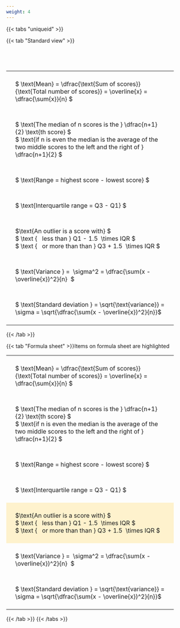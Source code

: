 ```yaml
---
weight: 4
---
```


{{< tabs "uniqueid" >}}

{{< tab "Standard view" >}}

#  
<br>
<style type="text/css">
#T_58b9f th.col_heading {
  text-align: left;
  font-size: 1em;
}
#T_58b9f td {
  text-align: left;
  font-size: 1em;
  padding: 1.5em;
}
#T_58b9f_row0_col0, #T_58b9f_row1_col0, #T_58b9f_row2_col0, #T_58b9f_row3_col0, #T_58b9f_row4_col0, #T_58b9f_row5_col0, #T_58b9f_row6_col0 {
  width: 400px;
  white-space: pre-wrap;
}
</style>
<table id="T_58b9f">
  <thead>
  </thead>
  <tbody>
    <tr>
      <td id="T_58b9f_row0_col0" class="data row0 col0" >$ \text{Mean} = \dfrac{\text{Sum of scores}}{\text{Total number of scores}} = \overline{x} = \dfrac{\sum{x}}{n} $</td>
    </tr>
    <tr>
      <td id="T_58b9f_row1_col0" class="data row1 col0" >$ \text{The median of n scores is the } \dfrac{n+1}{2} \text{th score} $
$ \text{if n is even the median is the average of the two middle scores to the left and the right of }  \dfrac{n+1}{2} $</td>
    </tr>
    <tr>
      <td id="T_58b9f_row2_col0" class="data row2 col0" >$ \text{Range = highest score - lowest score} $</td>
    </tr>
    <tr>
      <td id="T_58b9f_row3_col0" class="data row3 col0" >$ \text{Interquartile range = Q3 - Q1} $</td>
    </tr>
    <tr>
      <td id="T_58b9f_row4_col0" class="data row4 col0" >$\text{An outlier is a score with} $
$ \text {   less than } Q1 - 1.5  \times IQR $
$ \text {   or more than than } Q3 + 1.5  \times IQR $</td>
    </tr>
    <tr>
      <td id="T_58b9f_row5_col0" class="data row5 col0" >$ \text{Variance } =  \sigma^2 = \dfrac{\sum(x - \overline{x})^2}{n}  $</td>
    </tr>
    <tr>
      <td id="T_58b9f_row6_col0" class="data row6 col0" >$ \text{Standard deviation } = \sqrt{\text{variance}} =  \sigma = \sqrt{\dfrac{\sum(x - \overline{x})^2}{n}}$</td>
    </tr>
  </tbody>
</table>
{{< /tab >}}

{{< tab "Formula sheet" >}}Items on formula sheet are highlighted
<br>
<style type="text/css">
#T_5fc66 th.col_heading {
  text-align: left;
  font-size: 1em;
}
#T_5fc66 td {
  text-align: left;
  font-size: 1em;
  padding: 1.5em;
}
#T_5fc66_row0_col0, #T_5fc66_row1_col0, #T_5fc66_row2_col0, #T_5fc66_row3_col0, #T_5fc66_row5_col0, #T_5fc66_row6_col0 {
  width: 400px;
  white-space: pre-wrap;
}
#T_5fc66_row4_col0 {
  width: 400px;
  background-color: rgba(255,194,10, 0.2);
  white-space: pre-wrap;
}
</style>
<table id="T_5fc66">
  <thead>
  </thead>
  <tbody>
    <tr>
      <td id="T_5fc66_row0_col0" class="data row0 col0" >$ \text{Mean} = \dfrac{\text{Sum of scores}}{\text{Total number of scores}} = \overline{x} = \dfrac{\sum{x}}{n} $</td>
    </tr>
    <tr>
      <td id="T_5fc66_row1_col0" class="data row1 col0" >$ \text{The median of n scores is the } \dfrac{n+1}{2} \text{th score} $
$ \text{if n is even the median is the average of the two middle scores to the left and the right of }  \dfrac{n+1}{2} $</td>
    </tr>
    <tr>
      <td id="T_5fc66_row2_col0" class="data row2 col0" >$ \text{Range = highest score - lowest score} $</td>
    </tr>
    <tr>
      <td id="T_5fc66_row3_col0" class="data row3 col0" >$ \text{Interquartile range = Q3 - Q1} $</td>
    </tr>
    <tr>
      <td id="T_5fc66_row4_col0" class="data row4 col0" >$\text{An outlier is a score with} $
$ \text {   less than } Q1 - 1.5  \times IQR $
$ \text {   or more than than } Q3 + 1.5  \times IQR $</td>
    </tr>
    <tr>
      <td id="T_5fc66_row5_col0" class="data row5 col0" >$ \text{Variance } =  \sigma^2 = \dfrac{\sum(x - \overline{x})^2}{n}  $</td>
    </tr>
    <tr>
      <td id="T_5fc66_row6_col0" class="data row6 col0" >$ \text{Standard deviation } = \sqrt{\text{variance}} =  \sigma = \sqrt{\dfrac{\sum(x - \overline{x})^2}{n}}$</td>
    </tr>
  </tbody>
</table>
{{< /tab >}}
{{< /tabs >}}